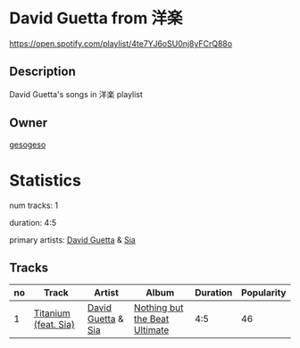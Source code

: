 # David Guetta from 洋楽
https://open.spotify.com/playlist/4te7YJ6oSU0nj8yFCrQ88o

## Description
David Guetta&#x27;s songs in 洋楽 playlist

## Owner
[gesogeso](https://open.spotify.com/user/llc1xxsoknqgh69956sifvyi5)

# Statistics
num tracks: 1

duration: 4:5

primary artists: [David Guetta](https://open.spotify.com/artist/1Cs0zKBU1kc0i8ypK3B9ai) & [Sia](https://open.spotify.com/artist/5WUlDfRSoLAfcVSX1WnrxN)

## Tracks
| no | Track | Artist | Album | Duration | Popularity |
| -- | ----- | ------ | ----- | -------- | ---------- |
| 1 | [Titanium (feat. Sia)](https://open.spotify.com/track/79weO6yONe0oyPFWXjJroW) | [David Guetta](https://open.spotify.com/artist/1Cs0zKBU1kc0i8ypK3B9ai) & [Sia](https://open.spotify.com/artist/5WUlDfRSoLAfcVSX1WnrxN) | [Nothing but the Beat Ultimate](https://open.spotify.com/album/5hGyu5zIye5Dwq8xZRlVQG) | 4:5 | 46 |
        
